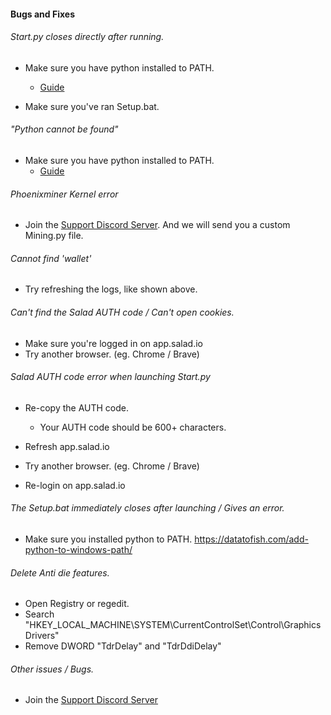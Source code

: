 #### Bugs and Fixes


###### Start<span></span>.py closes directly after running.
- Make sure you have python installed to PATH.
  + [Guide](https://www.educative.io/edpresso/how-to-add-python-to-path-variable-in-windows)

- Make sure you've ran Setup.bat.

###### "Python cannot be found"
- Make sure you have python installed to PATH.
  + [Guide](https://www.educative.io/edpresso/how-to-add-python-to-path-variable-in-windows)

###### Phoenixminer Kernel error
- Join the [Support Discord Server](https://discord.gg/D2VBbJDz8c). And we will send you a custom Mining<span></span>.py file.

###### Cannot find 'wallet'
- Try refreshing the logs, like shown above.

###### Can't find the Salad AUTH code / Can't open cookies.
- Make sure you're logged in on app.salad.io
- Try another browser. (eg. Chrome / Brave)

###### Salad AUTH code error when launching Start<span></span>.py
- Re-copy the AUTH code.
  + Your AUTH code should be 600+ characters.

- Refresh app.salad.io
- Try another browser. (eg. Chrome / Brave)

- Re-login on app.salad.io

###### The Setup.bat immediately closes after launching / Gives an error.
- Make sure you installed python to PATH. https://datatofish.com/add-python-to-windows-path/

###### Delete Anti die features.
- Open Registry or regedit.
- Search "HKEY_LOCAL_MACHINE\SYSTEM\CurrentControlSet\Control\GraphicsDrivers"
- Remove DWORD "TdrDelay" and "TdrDdiDelay"


###### Other issues / Bugs.
- Join the [Support Discord Server](https://discord.gg/D2VBbJDz8c)
